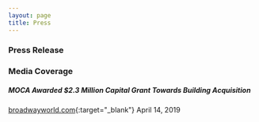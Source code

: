 ```yaml
---
layout: page
title: Press 
---
```

### Press Release


### Media Coverage

##### MOCA Awarded $2.3 Million Capital Grant Towards Building Acquisition
[broadwayworld.com](https://www.broadwayworld.com/article/MOCA-Awarded-23-Million-Capital-Grant-Towards-Building-Acquisition-20190415){:target="_blank"} April 14, 2019
